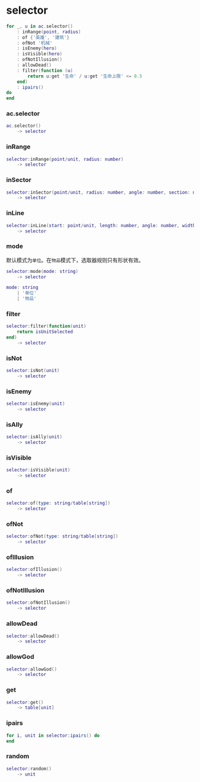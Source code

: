 # selector

```lua
for _, u in ac.selector()
    : inRange(point, radius)
    : of {'英雄', '建筑'}
    : ofNot '机械'
    : isEnemy(hero)
    : isVisible(hero)
    : ofNotIllusion()
    : allowDead()
    : filter(function (u)
        return u:get '生命' / u:get '生命上限' <= 0.5
    end)
    : ipairs()
do
end
```

### ac.selector
```lua
ac.selector()
    -> selector
```

### inRange
```lua
selector:inRange(point/unit, radius: number)
    -> selector
```

### inSector
```lua
selector:inSector(point/unit, radius: number, angle: number, section: number)
    -> selector
```

### inLine
```lua
selector:inLine(start: point/unit, length: number, angle: number, width: number)
    -> selector
```

### mode

默认模式为`单位`。在`物品`模式下，选取器规则只有形状有效。

```lua
selector:mode(mode: string)
    -> selector

mode: string
    | '单位'
    | '物品'
```

### filter
```lua
selector:filter(function(unit)
    return isUnitSelected
end)
    -> selector
```

### isNot
```lua
selector:isNot(unit)
    -> selector
```

### isEnemy
```lua
selector:isEnemy(unit)
    -> selector
```

### isAlly
```lua
selector:isAlly(unit)
    -> selector
```

### isVisible
```lua
selector:isVisible(unit)
    -> selector
```

### of
```lua
selector:of(type: string/table[string])
    -> selector
```

### ofNot
```lua
selector:ofNot(type: string/table[string])
    -> selector
```

### ofIllusion
```lua
selector:ofIllusion()
    -> selector
```

### ofNotIllusion
```lua
selector:ofNotIllusion()
    -> selector
```

### allowDead
```lua
selector:allowDead()
    -> selector
```

### allowGod
```lua
selector:allowGod()
    -> selector
```

### get
```lua
selector:get()
    -> table[unit]
```

### ipairs
```lua
for i, unit in selector:ipairs() do
end
```

### random
```lua
selector:random()
    -> unit
```
